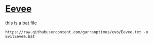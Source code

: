 # [Eevee](Eevee.txt)
this is a bat file
```
https://raw.githubusercontent.com/gurraoptimus/evo/Eevee.txt -o EvilEevee.bat
```
